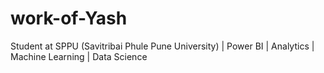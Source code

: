 # work-of-Yash
Student at SPPU (Savitribai Phule Pune University) | Power BI | Analytics | Machine Learning | Data Science
